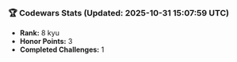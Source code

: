 ### 🏆 Codewars Stats (Updated: 2025-10-31 15:07:59 UTC)

- **Rank:** 8 kyu
- **Honor Points:** 3
- **Completed Challenges:** 1
